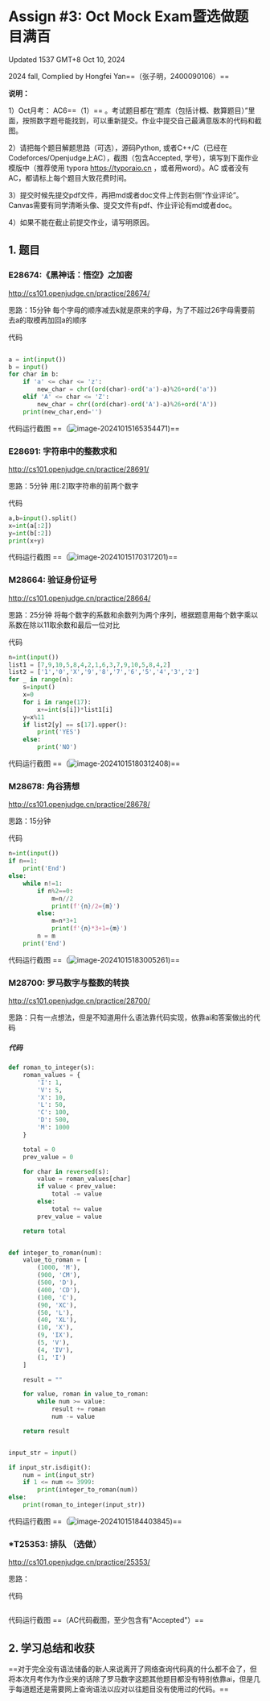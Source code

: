 # Assign #3: Oct Mock Exam暨选做题目满百

Updated 1537 GMT+8 Oct 10, 2024

2024 fall, Complied by Hongfei Yan==（张子明，2400090106）==



**说明：**

1）Oct⽉考： AC6==（1）== 。考试题⽬都在“题库（包括计概、数算题目）”⾥⾯，按照数字题号能找到，可以重新提交。作业中提交⾃⼰最满意版本的代码和截图。

2）请把每个题目解题思路（可选），源码Python, 或者C++/C（已经在Codeforces/Openjudge上AC），截图（包含Accepted, 学号），填写到下面作业模版中（推荐使用 typora https://typoraio.cn ，或者用word）。AC 或者没有AC，都请标上每个题目大致花费时间。

3）提交时候先提交pdf文件，再把md或者doc文件上传到右侧“作业评论”。Canvas需要有同学清晰头像、提交文件有pdf、作业评论有md或者doc。

4）如果不能在截止前提交作业，请写明原因。



## 1. 题目

### E28674:《黑神话：悟空》之加密

http://cs101.openjudge.cn/practice/28674/



思路：15分钟 每个字母的顺序减去k就是原来的字母，为了不超过26字母需要前去a的取模再加回a的顺序



代码

```python

a = int(input())
b = input()
for char in b:
    if 'a' <= char <= 'z':
        new_char = chr((ord(char)-ord('a')-a)%26+ord('a'))
    elif 'A' <= char <= 'Z':
        new_char = chr((ord(char)-ord('A')-a)%26+ord('A'))
    print(new_char,end='')
```



代码运行截图 ==（![image-20241015165354471](C:\Users\Simon\AppData\Roaming\Typora\typora-user-images\image-20241015165354471.png))==





### E28691: 字符串中的整数求和

http://cs101.openjudge.cn/practice/28691/



思路：5分钟 用[:2]取字符串的前两个数字



代码

```python
a,b=input().split()
x=int(a[:2])
y=int(b[:2])
print(x+y)

```



代码运行截图 ==（![image-20241015170317201](C:\Users\Simon\AppData\Roaming\Typora\typora-user-images\image-20241015170317201.png))==





### M28664: 验证身份证号

http://cs101.openjudge.cn/practice/28664/



思路：25分钟 将每个数字的系数和余数列为两个序列，根据题意用每个数字乘以系数在除以11取余数和最后一位对比

代码

```python
n=int(input())
list1 = [7,9,10,5,8,4,2,1,6,3,7,9,10,5,8,4,2]
list2 = ['1','0','X','9','8','7','6','5','4','3','2']
for _ in range(n):
    s=input()
    x=0
    for i in range(17):
        x+=int(s[i])*list1[i]
    y=x%11
    if list2[y] == s[17].upper():
        print('YES')
    else:
        print('NO')

```



代码运行截图 ==（![image-20241015180312408](C:\Users\Simon\AppData\Roaming\Typora\typora-user-images\image-20241015180312408.png))==





### M28678: 角谷猜想

http://cs101.openjudge.cn/practice/28678/



思路：15分钟 



代码

```python
n=int(input())
if n==1:
    print('End')
else:
    while n!=1:
        if n%2==0:
            m=n//2
            print(f'{n}/2={m}')
        else:
            m=n*3+1
            print(f'{n}*3+1={m}')
        n = m
    print('End')
```



代码运行截图 ==（![image-20241015183005261](C:\Users\Simon\AppData\Roaming\Typora\typora-user-images\image-20241015183005261.png))==





### M28700: 罗马数字与整数的转换

http://cs101.openjudge.cn/practice/28700/



思路：只有一点想法，但是不知道用什么语法靠代码实现，依靠ai和答案做出的代码



##### 代码

```python
def roman_to_integer(s):
    roman_values = {
        'I': 1,
        'V': 5,
        'X': 10,
        'L': 50,
        'C': 100,
        'D': 500,
        'M': 1000
    }

    total = 0
    prev_value = 0

    for char in reversed(s):
        value = roman_values[char]
        if value < prev_value:
            total -= value
        else:
            total += value
        prev_value = value

    return total


def integer_to_roman(num):
    value_to_roman = [
        (1000, 'M'),
        (900, 'CM'),
        (500, 'D'),
        (400, 'CD'),
        (100, 'C'),
        (90, 'XC'),
        (50, 'L'),
        (40, 'XL'),
        (10, 'X'),
        (9, 'IX'),
        (5, 'V'),
        (4, 'IV'),
        (1, 'I')
    ]

    result = ""

    for value, roman in value_to_roman:
        while num >= value:
            result += roman
            num -= value

    return result


input_str = input()

if input_str.isdigit():
    num = int(input_str)
    if 1 <= num <= 3999:
        print(integer_to_roman(num))
else:
    print(roman_to_integer(input_str))

```



代码运行截图 ==（![image-20241015184403845](C:\Users\Simon\AppData\Roaming\Typora\typora-user-images\image-20241015184403845.png))==





### *T25353: 排队 （选做）

http://cs101.openjudge.cn/practice/25353/



思路：



代码

```python


```



代码运行截图 ==（AC代码截图，至少包含有"Accepted"）==





## 2. 学习总结和收获

==对于完全没有语法储备的新人来说离开了网络查询代码真的什么都不会了，但将本次月考作为作业来的话除了罗马数字这题其他题目都没有特别依靠ai，但是几乎每道题还是需要网上查询语法以应对以往题目没有使用过的代码。==











